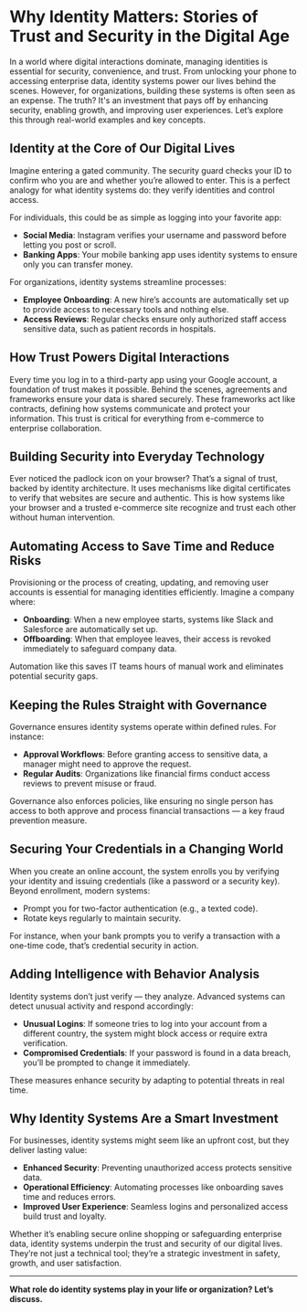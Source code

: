 # Why Identity Matters: Stories of Trust and Security in the Digital Age

In a world where digital interactions dominate, managing identities is essential for security, convenience, and trust. From unlocking your phone to accessing enterprise data, identity systems power our lives behind the scenes. However, for organizations, building these systems is often seen as an expense. The truth? It's an investment that pays off by enhancing security, enabling growth, and improving user experiences. Let’s explore this through real-world examples and key concepts.

## Identity at the Core of Our Digital Lives

Imagine entering a gated community. The security guard checks your ID to confirm who you are and whether you’re allowed to enter. This is a perfect analogy for what identity systems do: they verify identities and control access.

For individuals, this could be as simple as logging into your favorite app:

- **Social Media**: Instagram verifies your username and password before letting you post or scroll.  
- **Banking Apps**: Your mobile banking app uses identity systems to ensure only you can transfer money.

For organizations, identity systems streamline processes:

- **Employee Onboarding**: A new hire’s accounts are automatically set up to provide access to necessary tools and nothing else.  
- **Access Reviews**: Regular checks ensure only authorized staff access sensitive data, such as patient records in hospitals.

## How Trust Powers Digital Interactions

Every time you log in to a third-party app using your Google account, a foundation of trust makes it possible. Behind the scenes, agreements and frameworks ensure your data is shared securely. These frameworks act like contracts, defining how systems communicate and protect your information. This trust is critical for everything from e-commerce to enterprise collaboration.

## Building Security into Everyday Technology

Ever noticed the padlock icon on your browser? That’s a signal of trust, backed by identity architecture. It uses mechanisms like digital certificates to verify that websites are secure and authentic. This is how systems like your browser and a trusted e-commerce site recognize and trust each other without human intervention.

## Automating Access to Save Time and Reduce Risks

Provisioning or the process of creating, updating, and removing user accounts is essential for managing identities efficiently. Imagine a company where:

- **Onboarding**: When a new employee starts, systems like Slack and Salesforce are automatically set up.  
- **Offboarding**: When that employee leaves, their access is revoked immediately to safeguard company data.

Automation like this saves IT teams hours of manual work and eliminates potential security gaps.

## Keeping the Rules Straight with Governance

Governance ensures identity systems operate within defined rules. For instance:

- **Approval Workflows**: Before granting access to sensitive data, a manager might need to approve the request.  
- **Regular Audits**: Organizations like financial firms conduct access reviews to prevent misuse or fraud.

Governance also enforces policies, like ensuring no single person has access to both approve and process financial transactions — a key fraud prevention measure.

## Securing Your Credentials in a Changing World

When you create an online account, the system enrolls you by verifying your identity and issuing credentials (like a password or a security key). Beyond enrollment, modern systems:

- Prompt you for two-factor authentication (e.g., a texted code).  
- Rotate keys regularly to maintain security.

For instance, when your bank prompts you to verify a transaction with a one-time code, that’s credential security in action.

## Adding Intelligence with Behavior Analysis

Identity systems don’t just verify — they analyze. Advanced systems can detect unusual activity and respond accordingly:

- **Unusual Logins**: If someone tries to log into your account from a different country, the system might block access or require extra verification.  
- **Compromised Credentials**: If your password is found in a data breach, you’ll be prompted to change it immediately.

These measures enhance security by adapting to potential threats in real time.

## Why Identity Systems Are a Smart Investment

For businesses, identity systems might seem like an upfront cost, but they deliver lasting value:

- **Enhanced Security**: Preventing unauthorized access protects sensitive data.  
- **Operational Efficiency**: Automating processes like onboarding saves time and reduces errors.  
- **Improved User Experience**: Seamless logins and personalized access build trust and loyalty.

Whether it’s enabling secure online shopping or safeguarding enterprise data, identity systems underpin the trust and security of our digital lives. They’re not just a technical tool; they’re a strategic investment in safety, growth, and user satisfaction.

---

**What role do identity systems play in your life or organization? Let’s discuss.**
